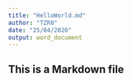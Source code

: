 ```yaml
---
title: "HelloWorld.md"
author: "TZR0"
date: "25/04/2020"
output: word_document
---
```


## This is a Markdown file
